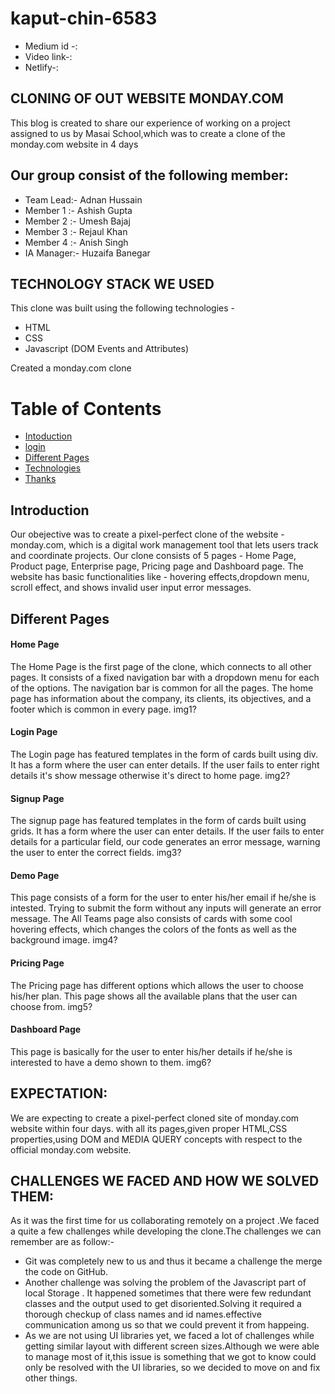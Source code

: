 # kaput-chin-6583
* Medium id -:
* Video link-: 
* Netlify-:

## CLONING OF OUT WEBSITE MONDAY.COM
This blog is created to share our experience of working on a project assigned to us by Masai School,which was to create a clone of the monday.com website in 4 days

## Our group consist of the following member:
* Team Lead:- Adnan Hussain
* Member 1 :- Ashish Gupta
* Member 2 :- Umesh Bajaj
* Member 3 :- Rejaul Khan
* Member 4 :- Anish Singh
* IA Manager:- Huzaifa Banegar

## TECHNOLOGY STACK WE USED
This clone was built using the following technologies - 
* HTML
* CSS
* Javascript (DOM Events and Attributes)


Created a monday.com clone
# Table of Contents

* [Intoduction](#introduction)
* [login](#login)
* [Different Pages](#different_pages)
* [Technologies](#technologies)
* [Thanks](#thanks)

## Introduction
Our obejective was to create a pixel-perfect clone of the website - monday.com, which is a digital work management tool that lets users track and coordinate projects.
Our clone consists of 5 pages - Home Page, Product page, Enterprise page, Pricing page and Dashboard page. The website has basic functionalities like - hovering effects,dropdown menu, scroll effect, and shows invalid user input error messages.

## Different Pages
#### Home Page
The Home Page is the first page of the clone, which connects to all other pages. It consists of a fixed navigation bar with a dropdown menu for each of the options. The navigation bar is common for all the pages. The home page has information about the company, its clients, its objectives, and a footer which is common in every page.
img1?

#### Login Page
The Login page has featured templates in the form of cards built using div. It has a form where the user can enter details. If the user fails to enter right details
it's show message otherwise it's direct to home page.
img2?

#### Signup Page
The signup page has featured templates in the form of cards built using grids. It has a form where the user can enter details. If the user fails to enter details for a particular field, our code generates an error message, warning the user to enter the correct fields.
img3?

#### Demo Page
This page consists of a form for the user to enter his/her email if he/she is intested. Trying to submit the form without any inputs will generate an error message. The All Teams page also consists of cards with some cool hovering effects, which changes the colors of the fonts as well as the background image.
img4?
#### Pricing Page
The Pricing page has different options which allows the user to choose his/her plan. This page shows all the available plans that the user can choose from.
img5?
#### Dashboard Page
This page is basically for the user to enter his/her details if he/she is interested to have a demo shown to them.
img6?

## EXPECTATION:

We are expecting to create a pixel-perfect cloned site of monday.com website within four days. with all its pages,given proper HTML,CSS properties,using DOM and MEDIA QUERY concepts with respect to the official monday.com website.

## CHALLENGES WE FACED AND HOW WE SOLVED THEM:

As it was the first time for us collaborating remotely on a project .We faced a quite a few challenges while developing the clone.The challenges we can remember are as follow:-
- Git was completely new to us and thus it became a challenge the merge the code on GitHub.
- Another challenge was solving the problem of the Javascript part of local Storage . It happened sometimes that there were few redundant classes and the output used to get disoriented.Solving it required a thorough checkup of class names and id names.effective communication among us so that we could prevent it from happeing.
- As we are not using UI libraries yet, we faced a lot of challenges while getting similar layout with different screen sizes.Although we were able to manage most of it,this issue is something that we got to know could only be resolved with the UI libraries, so we decided to move on and fix other things.
